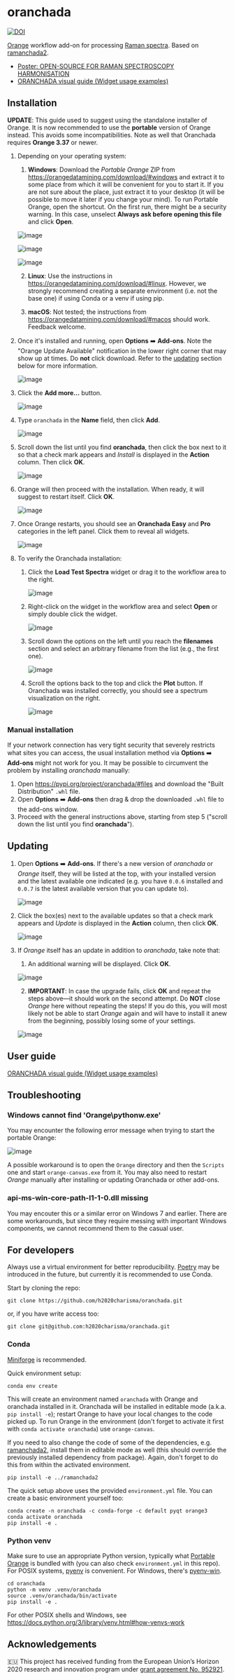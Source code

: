 # oranchada

[![DOI](https://zenodo.org/badge/603022312.svg)](https://zenodo.org/doi/10.5281/zenodo.13739910)

[Orange](https://orangedatamining.com/) workflow add-on for processing [Raman spectra](https://en.wikipedia.org/wiki/Raman_spectroscopy). Based on [ramanchada2](https://github.com/h2020charisma/ramanchada2).

- [Poster: OPEN-SOURCE FOR RAMAN SPECTROSCOPY HARMONISATION](https://zenodo.org/record/8029032)
- [ORANCHADA visual guide (Widget usage examples)](https://zenodo.org/record/8232578)


## Installation

**UPDATE**: This guide used to suggest using the standalone installer of Orange. It is now recommended to use the **portable** version of Orange instead. This avoids some incompatibilities. Note as well that Oranchada requires **Orange 3.37** or newer.

1. Depending on your operating system:

    1. **Windows**: Download the *Portable Orange* ZIP from https://orangedatamining.com/download/#windows and extract it to some place from which it will be convenient for you to start it. If you are not sure about the place, just extract it to your desktop (it will be possible to move it later if you change your mind). To run Portable Orange, open the shortcut. On the first run, there might be a security warning. In this case, unselect **Always ask before opening this file** and click **Open**.

    ![image](https://github.com/user-attachments/assets/6a012922-da29-4595-8f2a-56f56205b1ab)

    ![image](https://github.com/h2020charisma/oranchada/assets/1084155/1545a7d9-c497-41b4-be97-7ac1e022a3f8)

    ![image](https://github.com/h2020charisma/oranchada/assets/1084155/0c45b2f2-62e0-4fc7-8056-8544a0fbf74f)

    2. **Linux**: Use the instructions in https://orangedatamining.com/download/#linux. However, we strongly recommend creating a separate environment (i.e. not the base one) if using Conda or a venv if using pip.

    1. **macOS**: Not tested; the instructions from https://orangedatamining.com/download/#macos should work. Feedback welcome.

1. Once it's installed and running, open **Options** ➡️ **Add-ons**. Note the "Orange Update Available" notification in the lower right corner that may show up at times. Do **not** click download. Refer to the [updating](#updating) section below for more information.

    ![image](https://github.com/h2020charisma/oranchada/assets/1084155/cc51d79f-26dc-4740-b131-571a7d2ce230)

1. Click the **Add more...** button.

    ![image](https://github.com/h2020charisma/oranchada/assets/1084155/20935c33-3f03-4e02-8125-34d28c98f426)

1. Type `oranchada` in the **Name** field, then click **Add**.

    ![image](https://github.com/h2020charisma/oranchada/assets/1084155/6b34b124-3adc-4b1e-980c-958067813a94)

1. Scroll down the list until you find **oranchada**, then click the box next to it so that a check mark appears and *Install* is displayed in the **Action** column. Then click **OK**.

    ![image](https://github.com/h2020charisma/oranchada/assets/1084155/62bfbea4-3019-41ec-862c-a9069d63abdd)

1. Orange will then proceed with the installation. When ready, it will suggest to restart itself. Click **OK**.

    ![image](https://github.com/h2020charisma/oranchada/assets/1084155/2d300f92-559a-400f-b0ed-e5972feae3a0)

1. Once Orange restarts, you should see an **Oranchada Easy** and **Pro** categories in the left panel. Click them to reveal all widgets.

    ![image](https://github.com/h2020charisma/oranchada/assets/1084155/e8fb0a68-9939-4371-a2e5-8486bd9a6d23)

1. To verify the Oranchada installation:

    1. Click the **Load Test Spectra** widget or drag it to the workflow area to the right.

        ![image](https://github.com/h2020charisma/oranchada/assets/1084155/da824cdd-d2c5-4a46-a067-f1139094c4df)
    
    2. Right-click on the widget in the workflow area and select **Open** or simply double click the widget.

        ![image](https://github.com/h2020charisma/oranchada/assets/1084155/64c8527b-b750-4444-b495-71a26f2dab5f)
    
    3. Scroll down the options on the left until you reach the **filenames** section and select an arbitrary filename from the list (e.g., the first one).

        ![image](https://github.com/h2020charisma/oranchada/assets/1084155/948d377e-0b6e-42c0-ac56-94826ccd9ba3)
    
    4. Scroll the options back to the top and click the **Plot** button. If Oranchada was installed correctly, you should see a spectrum visualization on the right.

        ![image](https://github.com/h2020charisma/oranchada/assets/1084155/9ecf6adb-0408-4a74-8f7c-d4b8d1bda2a2)


### Manual installation

If your network connection has very tight security that severely restricts what sites you can access, the usual installation method via **Options** ➡️ **Add-ons** might not work for you. It may be possible to circumvent the problem by installing *oranchada* manually:

1. Open https://pypi.org/project/oranchada/#files and download the "Built Distribution" `.whl` file.
1. Open **Options** ➡️ **Add-ons** then drag & drop the downloaded `.whl` file to the add-ons window.
1. Proceed with the general instructions above, starting from step 5 ("scroll down the list until you find **oranchada**").


## Updating

1. Open **Options** ➡️ **Add-ons**. If there's a new version of *oranchada* or *Orange* itself, they will be listed at the top, with your installed version and the latest available one indicated (e.g. you have `0.0.6` installed and `0.0.7` is the latest available version that you can update to).

    ![image](https://github.com/h2020charisma/oranchada/assets/1084155/d4f6281a-4513-4b29-ac79-c907c034b54e)

1. Click the box(es) next to the available updates so that a check mark appears and *Update* is displayed in the **Action** column, then click **OK**.

    ![image](https://github.com/h2020charisma/oranchada/assets/1084155/1ca79c5e-d1d5-4f94-837f-5721d92e872e)

1. If *Orange* itself has an update in addition to *oranchada*, take note that:

    1. An additional warning will be displayed. Click **OK**.

    ![image](https://github.com/h2020charisma/oranchada/assets/1084155/83e40eb7-fe70-45c9-82ce-7b42fd1a1edb)

    2. **IMPORTANT**: In case the upgrade fails, click **OK** and repeat the steps above—it should work on the second attempt. Do **NOT** close *Orange* here without repeating the steps! If you do this, you will most likely not be able to start *Orange* again and will have to install it anew from the beginning, possibly losing some of your settings.

    ![image](https://github.com/h2020charisma/oranchada/assets/1084155/78419dcc-73f7-4573-9c80-2cb738ee3f56)


## User guide

[ORANCHADA visual guide (Widget usage examples)](https://zenodo.org/record/8232578)


## Troubleshooting


### Windows cannot find 'Orange\pythonw.exe'

You may encounter the following error message when trying to start the portable Orange:

![image](https://github.com/h2020charisma/oranchada/assets/1084155/d2524a28-f57e-4575-b5f7-73cdbb1343cc)

A possible workaround is to open the `Orange` directory and then the `Scripts` one and start `orange-canvas.exe` from it. You may also need to restart *Orange* manually after installing or updating Oranchada or other add-ons.


### api-ms-win-core-path-l1-1-0.dll missing

You may encouter this or a similar error on Windows 7 and earlier. There are some workarounds, but since they require messing with important Windows components, we cannot recommend them to the casual user.


## For developers

Always use a virtual environment for better reproducibility. [Poetry](https://python-poetry.org/) may be introduced in the future, but currently it is recommended to use Conda.

Start by cloning the repo:

```
git clone https://github.com/h2020charisma/oranchada.git
```

or, if you have write access too:

```
git clone git@github.com:h2020charisma/oranchada.git
```


### Conda

[Miniforge](https://github.com/conda-forge/miniforge) is recommended.

Quick environment setup:

```
conda env create
```

This will create an environment named `oranchada` with Orange and oranchada installed in it. Oranchada will be installed in editable mode (a.k.a. `pip install -e`); restart Orange to have your local changes to the code picked up. To run Orange in the environment (don't forget to activate it first with `conda activate oranchada`) use `orange-canvas`.

If you need to also change the code of some of the dependencies, e.g. [ramanchada2](https://github.com/h2020charisma/ramanchada2), install them in editable mode as well (this should override the previously installed dependency from package). Again, don't forget to do this from within the activated environment.

```
pip install -e ../ramanchada2
```

The quick setup above uses the provided `environment.yml` file. You can create a basic environment yourself too:

```
conda create -n oranchada -c conda-forge -c default pyqt orange3
conda activate oranchada
pip install -e .
```


### Python venv

Make sure to use an appropriate Python version, typically what [Portable Orange](https://orangedatamining.com/download/) is bundled with (you can also check `environment.yml` in this repo). For POSIX systems, [pyenv](https://github.com/pyenv/pyenv) is convenient. For Windows, there's [pyenv-win](https://github.com/pyenv-win/pyenv-win).

```
cd oranchada
python -m venv .venv/oranchada
source .venv/oranchada/bin/activate
pip install -e .
```

For other POSIX shells and Windows, see https://docs.python.org/3/library/venv.html#how-venvs-work


## Acknowledgements

🇪🇺 This project has received funding from the European Union’s Horizon 2020 research and innovation program under [grant agreement No. 952921](https://cordis.europa.eu/project/id/952921).
